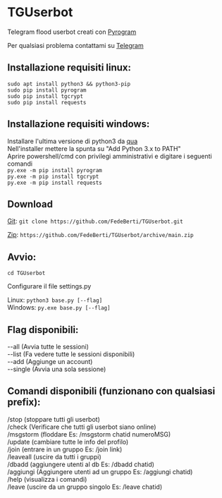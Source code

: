 # TGUserbot
<p>Telegram flood userbot creati con <a href="https://github.com/pyrogram">Pyrogram</a></p>
<p>Per qualsiasi problema contattami su <a href="https://t.me/TooUseless" rel="nofollow">Telegram</a></p>
<h2>Installazione requisiti linux:</h2>
<p><code>sudo apt install python3 && python3-pip</code><br>
<code>sudo pip install pyrogram</code><br>
<code>sudo pip install tgcrypt</code><br>
<code>sudo pip install requests</code><br></p>
<h2>Installazione requisiti windows:</h2>
<p>Installare l'ultima versione di python3 da <a href="https://www.python.org/downloads/" rel="nofollow">qua</a><br>
Nell'installer mettere la spunta su "Add Python 3.x to PATH"<br>
Aprire powershell/cmd con privilegi amministrativi e digitare i seguenti comandi<br>
<code>py.exe -m pip install pyrogram</code><br>
<code>py.exe -m pip install tgcrypt</code><br>
<code>py.exe -m pip install requests</code><br></p>
<h2>Download</h2>
<p><a href="https://github.com/FedeBerti/TGUserbot.git">Git</a>: <code>git clone https://github.com/FedeBerti/TGUserbot.git</code></p>
<p><a href="https://github.com/FedeBerti/TGUserbot/archive/main.zip">Zip</a>: <code>https://github.com/FedeBerti/TGUserbot/archive/main.zip</code></p>
<h2>Avvio:</h2>
<p><code>cd TGUserbot</code></p>
<p>Configurare il file settings.py</p>
<p>Linux: <code>python3 base.py [--flag]</code><br>
Windows: <code>py.exe base.py [--flag]</code></p>
<h2>Flag disponibili:</h2>
<p>--all (Avvia tutte le sessioni)<br>
--list (Fa vedere tutte le sessioni disponibili)<br>
--add (Aggiunge un account)<br>
--single (Avvia una sola sessione)<br></p>
<h2>Comandi disponibili (funzionano con qualsiasi prefix):</h2>
<p>/stop (stoppare tutti gli userbot)<br>
/check (Verificare che tutti gli userbot siano online)<br>
/msgstorm (floddare Es: /msgstorm chatid numeroMSG)<br>
/update (cambiare tutte le info del profilo)<br>
/join (entrare in un gruppo Es: /join link)<br>
/leaveall (uscire da tutti i gruppi)<br>
/dbadd (aggiungere utenti al db Es: /dbadd chatid)<br>
/aggiungi (Aggiungere utenti ad un gruppo Es: /aggiungi chatid)<br>
/help (visualizza i comandi)<br>
/leave (uscire da un gruppo singolo Es: /leave chatid)<br></p>
